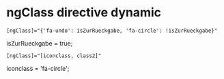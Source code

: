 ngClass directive dynamic
=========================

`[ngClass]="{'fa-undo': isZurRueckgabe, 'fa-circle': !isZurRueckgabe}" `

isZurRueckgabe = true;




`[ngClass]="[iconclass, class2]"`


iconclass = 'fa-circle';
